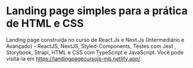 # Landing page simples para a prática de HTML e CSS

Landing page construída no curso de React.Js e Next.Js (Intermediário e Avançado) - ReactJS, NextJS, Styled-Components, Testes com Jest , Storybook, Strapi, HTML e CSS com TypeScript e JavaScript. Você pode visitá-la em https://landingpagecursojs-mb.netlify.app/.
